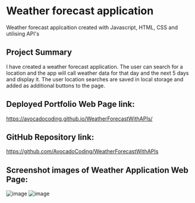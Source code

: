 # Weather forecast application
Weather forecast applcaition created with Javascript, HTML, CSS and utilising API's

## Project Summary
I have created a weather forecast application. The user can search for a location and the app will call weather data for that day and the next 5 days and display it. The user location searches are saved in local storage and added as additional buttons to the page.

## Deployed Portfolio Web Page link: 

https://avocadocoding.github.io/WeatherForecastWithAPIs/

## GitHub Repository link: 

https://github.com/AvocadoCoding/WeatherForecastWithAPIs


## Screenshot images of Weather Application Web Page:

![image](https://user-images.githubusercontent.com/116954089/211685221-872bfe9f-7df2-4598-8418-4b7a35c5648c.png)
![image](https://user-images.githubusercontent.com/116954089/211685275-86d3189a-d6c9-41cc-8b3c-5e041f565124.png)
